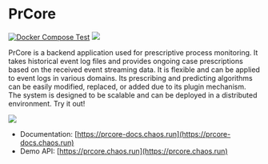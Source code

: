 # PrCore

[![Docker Compose Test](https://github.com/prcore/prcore/actions/workflows/main.yml/badge.svg)](https://github.com/prcore/prcore/actions/workflows/main.yml) [![](https://img.shields.io/pingpong/status/sp_c60bb412baf14b219102581cecc9631f?style=flat)](https://prcore.pingpong.host/en/)

PrCore is a backend application used for prescriptive process monitoring. 
It takes historical event log files and provides ongoing case prescriptions based on the received event streaming data. 
It is flexible and can be applied to event logs in various domains. 
Its prescribing and predicting algorithms can be easily modified, replaced, or added due to its plugin mechanism. 
The system is designed to be scalable and can be deployed in a distributed environment. 
Try it out!

![](https://download.chaos.run/prcore/flow.png?45321)

- Documentation: [https://prcore-docs.chaos.run](https://prcore-docs.chaos.run)
- Demo API: [https://prcore.chaos.run](https://prcore.chaos.run)
